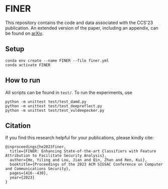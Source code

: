 # FINER
This repository contains the code and data associated with the CCS'23 publication. An extended version of the paper, including an appendix, can be found on [arXiv](https://arxiv.org/pdf/2308.05362.pdf).


## Setup

```shell
conda env create --name FINER --file finer.yml
conda activate FINER
```

## How to run

All scripts can be found in `test/`. To run the experiments, use 

```shell
python -m unittest test/test_damd.py
python -m unittest test/test_deepreflect.py
python -m unittest test/test_vuldeepecker.py
```

## Citation

If you find this research helpful for your publications, please kindly cite: 
```
@inproceedings{he2023finer,
  title={FINER: Enhancing State-of-the-art Classifiers with Feature Attribution to Facilitate Security Analysis},
  author={He, Yiling and Lou, Jian and Qin, Zhan and Ren, Kui},
  booktitle={Proceedings of the 2023 ACM SIGSAC Conference on Computer and Communications Security},
  pages={416--430},
  year={2023}
}
```
